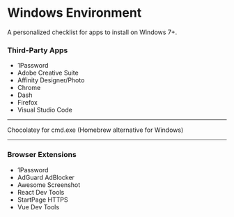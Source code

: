 # Windows Environment

A personalized checklist for apps to install on Windows 7+.

### Third-Party Apps

- 1Password
- Adobe Creative Suite
- Affinity Designer/Photo
- Chrome
- Dash
- Firefox
- Visual Studio Code

---

Chocolatey for cmd.exe (Homebrew alternative for Windows)

---

### Browser Extensions

- 1Password
- AdGuard AdBlocker
- Awesome Screenshot
- React Dev Tools
- StartPage HTTPS
- Vue Dev Tools
